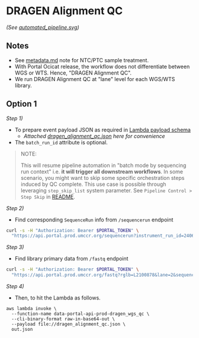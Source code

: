 # DRAGEN Alignment QC

_(See [automated_pipeline.svg](../../model/automated_pipeline.svg))_


## Notes

- See [metadata.md](../metadata.md) note for NTC/PTC sample treatment.
- With Portal Ocicat release, the workflow does not differentiate between WGS or WTS. Hence, "DRAGEN Alignment QC".
- We run DRAGEN Alignment QC at "lane" level for each WGS/WTS library.

## Option 1

_Step 1)_
- To prepare event payload JSON as required in [Lambda payload schema](https://github.com/umccr/data-portal-apis/blob/dev/data_processors/pipeline/lambdas/dragen_wgs_qc.py#L75-L96)
  - _Attached [dragen_alignment_qc.json](dragen_alignment_qc.json) here for convenience_
- The `batch_run_id` attribute is optional.

> NOTE:
> 
> This will resume pipeline automation in "batch mode by sequencing run context" i.e. **it will trigger all downstream workflows**. In some scenario, you might want to skip some specific orchestration steps induced by QC complete. This use case is possible through leveraging `step_skip_list` system parameter. See `Pipeline Control > Step Skip` in [README](./README.md).

_Step 2)_
- Find corresponding `SequenceRun` info from `/sequencerun` endpoint
```bash
curl -s -H "Authorization: Bearer $PORTAL_TOKEN" \
  "https://api.portal.prod.umccr.org/sequencerun?instrument_run_id=240607_A01052_0209_BHLHFTDSXC&status=PendingAnalysis" | jq
```

_Step 3)_
- Find library primary data from `/fastq` endpoint
```bash
curl -s -H "Authorization: Bearer $PORTAL_TOKEN" \
  "https://api.portal.prod.umccr.org/fastq?rglb=L2100878&lane=2&sequence_run__instrument_run_id=240607_A01052_0209_BHLHFTDSXC" | jq
```

_Step 4)_
- Then, to hit the Lambda as follows.

```
aws lambda invoke \
  --function-name data-portal-api-prod-dragen_wgs_qc \
  --cli-binary-format raw-in-base64-out \
  --payload file://dragen_alignment_qc.json \
  out.json
```
